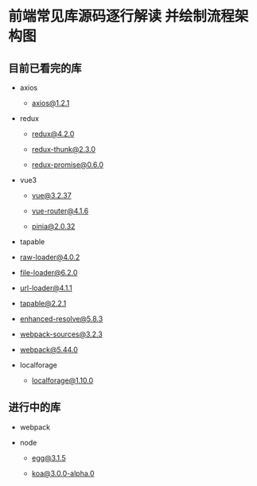 # 前端常见库源码逐行解读 并绘制流程架构图

## 目前已看完的库

- axios

  - [axios@1.2.1](https://github.com/YeahDreamItPossible/SourceCodeAnalyser/blob/main/axios%401.2.1/axios.js)

- redux

  - [redux@4.2.0](https://github.com/YeahDreamItPossible/SourceCodeAnalyser/blob/main/redux%404.2.0/redux.js)

  - [redux-thunk@2.3.0](https://github.com/YeahDreamItPossible/SourceCodeAnalyser/blob/main/redux-thunk%402.3.0/index.js)

  - [redux-promise@0.6.0]()

- vue3

  - [vue@3.2.37](https://github.com/YeahDreamItPossible/SourceCodeAnalyser/blob/main/vue%403.2.37/vue.global.js)

  - [vue-router@4.1.6](https://github.com/YeahDreamItPossible/SourceCodeAnalyser/blob/main/vue-router%404.1.6/vue-router.global.js)

  - [pinia@2.0.32](https://github.com/YeahDreamItPossible/SourceCodeAnalyser/blob/main/pinia%402.0.32/pinia.iife.js)

  <!-- - [vuex@4.0.2]() -->

- tapable

- [raw-loader@4.0.2](https://github.com/YeahDreamItPossible/SourceCodeAnalyser/blob/main/webpack/raw-loader%404.0.2/index.js)

- [file-loader@6.2.0](https://github.com/YeahDreamItPossible/SourceCodeAnalyser/blob/main/webpack/file-loader%406.2.0/index.js)

- [url-loader@4.1.1](https://github.com/YeahDreamItPossible/SourceCodeAnalyser/blob/main/webpack/url-loader%404.1.1/index.js)

- [tapable@2.2.1]()

- [enhanced-resolve@5.8.3]()

- [webpack-sources@3.2.3]()

- [webpack@5.44.0]()

- localforage

  - [localforage@1.10.0](https://github.com/YeahDreamItPossible/SourceCodeAnalyser/blob/main/js/localforage%401.10.0/dist/localforage.js)


## 进行中的库

- webpack
- node

  - [egg@3.1.5]()

  - [koa@3.0.0-alpha.0]()